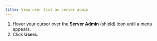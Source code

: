 ```yaml
---
title: View user list as server admin
---
```


1. Hover your cursor over the **Server Admin** (shield) icon until a menu appears.
1. Click **Users**.